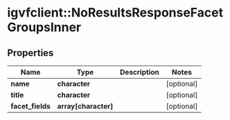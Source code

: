 # igvfclient::NoResultsResponseFacetGroupsInner


## Properties
Name | Type | Description | Notes
------------ | ------------- | ------------- | -------------
**name** | **character** |  | [optional] 
**title** | **character** |  | [optional] 
**facet_fields** | **array[character]** |  | [optional] 


